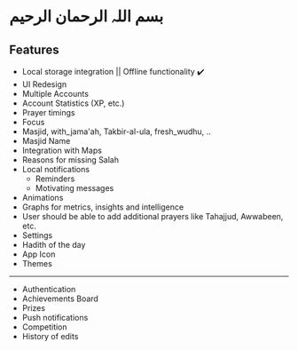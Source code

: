 # بسم اللہ الرحمان الرحیم

## Features

- Local storage integration || Offline functionality ✔️
- UI Redesign
- Multiple Accounts
- Account Statistics (XP, etc.)
- Prayer timings 
- Focus
- Masjid, with_jama'ah, Takbir-al-ula, fresh_wudhu, ..
- Masjid Name
- Integration with Maps
- Reasons for missing Salah
- Local notifications
    - Reminders
    - Motivating messages
- Animations
- Graphs for metrics, insights and intelligence 
- User should be able to add additional prayers like Tahajjud, Awwabeen, etc.
- Settings 
- Hadith of the day
- App Icon
- Themes

---

- Authentication
- Achievements Board 
- Prizes
- Push notifications
- Competition 
- History of edits 